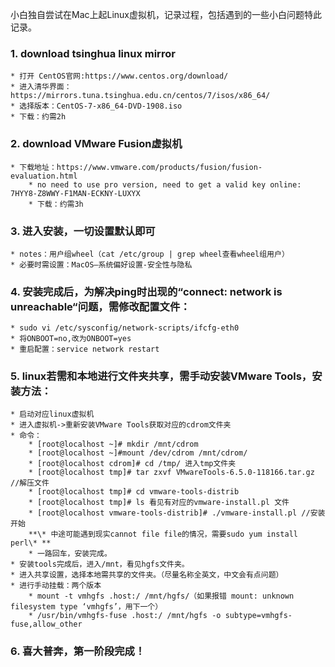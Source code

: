小白独自尝试在Mac上起Linux虚拟机，记录过程，包括遇到的一些小白问题特此记录。

### 1. download tsinghua linux mirror
    * 打开 CentOS官网:https://www.centos.org/download/
    * 进入清华界面：https://mirrors.tuna.tsinghua.edu.cn/centos/7/isos/x86_64/
    * 选择版本：CentOS-7-x86_64-DVD-1908.iso
    * 下载：约需2h

### 2. download VMware Fusion虚拟机
    * 下载地址：https://www.vmware.com/products/fusion/fusion-evaluation.html
        * no need to use pro version, need to get a valid key online: 7HYY8-Z8WWY-F1MAN-ECKNY-LUXYX
        * 下载：约需3h

### 3. 进入安装，一切设置默认即可
    * notes：用户组wheel（cat /etc/group | grep wheel查看wheel组用户）
    * 必要时需设置：MacOS—系统偏好设置-安全性与隐私

### 4. 安装完成后，为解决ping时出现的“connect: network is unreachable“问题，需修改配置文件：
    * sudo vi /etc/sysconfig/network-scripts/ifcfg-eth0
    * 将ONBOOT=no,改为ONBOOT=yes
    * 重启配置：service network restart

### 5. linux若需和本地进行文件夹共享，需手动安装VMware Tools，安装方法：
    * 启动对应linux虚拟机
    * 进入虚拟机->重新安装VMware Tools获取对应的cdrom文件夹
    * 命令：
        * [root@localhost ~]# mkdir /mnt/cdrom
        * [root@localhost ~]#mount /dev/cdrom /mnt/cdrom/
        * [root@localhost cdrom]# cd /tmp/ 进入tmp文件夹
        * [root@localhost tmp]# tar zxvf VMwareTools-6.5.0-118166.tar.gz //解压文件
        * [root@localhost tmp]# cd vmware-tools-distrib
        * [root@localhost tmp]# ls 看见有对应的vmware-install.pl 文件
        * [root@localhost vmware-tools-distrib]# ./vmware-install.pl //安装开始
        **\* 中途可能遇到现实cannot file file的情况，需要sudo yum install perl\* **
        * 一路回车，安装完成。
    * 安装tools完成后，进入/mnt，看见hgfs文件夹。
    * 进入共享设置，选择本地需共享的文件夹。（尽量名称全英文，中文会有点问题）
    * 进行手动挂载：两个版本
        * mount -t vmhgfs .host:/ /mnt/hgfs/（如果报错 mount: unknown filesystem type ‘vmhgfs’，用下一个）
        * /usr/bin/vmhgfs-fuse .host:/ /mnt/hgfs -o subtype=vmhgfs-fuse,allow_other

### 6. 喜大普奔，第一阶段完成！

